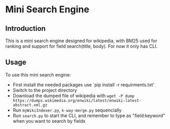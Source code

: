 # Mini Search Engine
## Introduction
This is a mini search engine designed for wikipedia, with BM25 used for ranking and support for field search(title, body). For now it only has CLI.
## Usage 
To use this mini search engine:
* First install the needed packages use `pip install -r requirments.txt'
* Switch to the project directory
* Download the dumped file of wikipedia with `wget -P dump https://dumps.wikimedia.org/enwiki/latest/enwiki-latest-abstract.xml.gz`
* Run `myWikiIndexer.py`, `k-way-merge.py` sequencially
* Run `search.py` to start the CLI, and remember to type as "field:keyword" when you want to search by fields